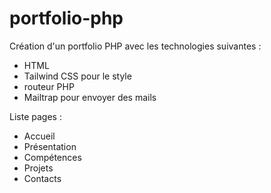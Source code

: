 # portfolio-php

Création d'un portfolio PHP avec les technologies suivantes :

* HTML
* Tailwind CSS pour le style
* routeur PHP
* Mailtrap pour envoyer des mails

Liste pages :

* Accueil
* Présentation
* Compétences
* Projets
* Contacts
